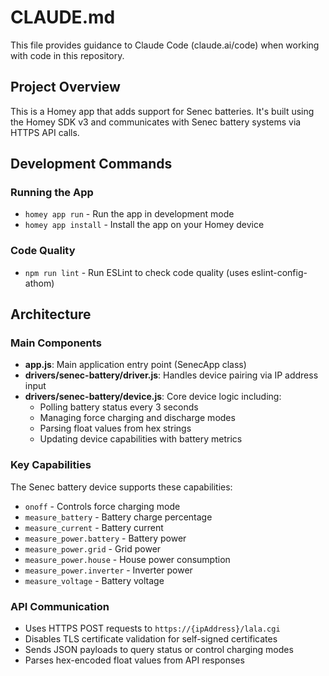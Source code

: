 # CLAUDE.md

This file provides guidance to Claude Code (claude.ai/code) when working with code in this repository.

## Project Overview

This is a Homey app that adds support for Senec batteries. It's built using the Homey SDK v3 and communicates with Senec battery systems via HTTPS API calls.

## Development Commands

### Running the App
- `homey app run` - Run the app in development mode
- `homey app install` - Install the app on your Homey device

### Code Quality
- `npm run lint` - Run ESLint to check code quality (uses eslint-config-athom)

## Architecture

### Main Components
- **app.js**: Main application entry point (SenecApp class)
- **drivers/senec-battery/driver.js**: Handles device pairing via IP address input
- **drivers/senec-battery/device.js**: Core device logic including:
  - Polling battery status every 3 seconds
  - Managing force charging and discharge modes
  - Parsing float values from hex strings
  - Updating device capabilities with battery metrics

### Key Capabilities
The Senec battery device supports these capabilities:
- `onoff` - Controls force charging mode
- `measure_battery` - Battery charge percentage
- `measure_current` - Battery current
- `measure_power.battery` - Battery power
- `measure_power.grid` - Grid power
- `measure_power.house` - House power consumption
- `measure_power.inverter` - Inverter power
- `measure_voltage` - Battery voltage

### API Communication
- Uses HTTPS POST requests to `https://{ipAddress}/lala.cgi`
- Disables TLS certificate validation for self-signed certificates
- Sends JSON payloads to query status or control charging modes
- Parses hex-encoded float values from API responses
